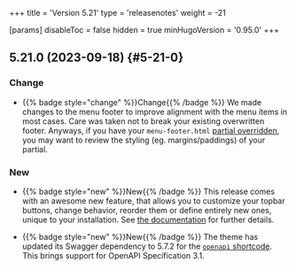+++
title = 'Version 5.21'
type = 'releasenotes'
weight = -21

[params]
  disableToc = false
  hidden = true
  minHugoVersion = '0.95.0'
+++

## 5.21.0 (2023-09-18) {#5-21-0}

### Change

- {{% badge style="change" %}}Change{{% /badge %}} We made changes to the menu footer to improve alignment with the menu items in most cases. Care was taken not to break your existing overwritten footer. Anyways, if you have your `menu-footer.html` [partial overridden](configuration/customization/partials), you may want to review the styling (eg. margins/paddings) of your partial.

### New

- {{% badge style="new" %}}New{{% /badge %}} This release comes with an awesome new feature, that allows you to customize your topbar buttons, change behavior, reorder them or define entirely new ones, unique to your installation. See [the documentation](configuration/customization/topbar) for further details.

- {{% badge style="new" %}}New{{% /badge %}} The theme has updated its Swagger dependency to 5.7.2 for the [`openapi` shortcode](shortcodes/openapi). This brings support for OpenAPI Specification 3.1.
